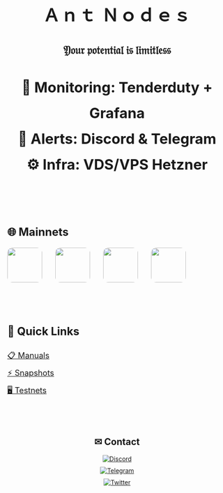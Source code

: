 <h1 align="center" style="font-size: 2.8em; margin-bottom: 10px; letter-spacing: 2px;">
  Ａｎｔ Ｎｏｄｅｓ
</h1>

<h2 align="center" style="font-size: 1.8em; margin: 40px 0 20px 0; font-weight: bold;">
  𝔜𝔬𝔲𝔯 𝔭𝔬𝔱𝔢𝔫𝔱𝔦𝔞𝔩 𝔦𝔰 𝔩𝔦𝔪𝔦𝔱𝔩𝔢𝔰𝔰
</p1>

<div style="font-size: 1.3em; margin: 40px 0 40px 0; line-height: 1.8; text-align: center;">
  👀 <strong>Monitoring:</strong> Tenderduty + Grafana<br>
  🔔 <strong>Alerts:</strong> Discord & Telegram<br>
  ⚙️ <strong>Infra:</strong> VDS/VPS Hetzner
</div>
<br>

<h2 style="font-size: 1.8em; margin: 40px 0 20px 0;">🌐 Mainnets</h2>
<div style="display: flex; gap: 30px; flex-wrap: wrap; margin-bottom: 40px;">
  <a href="https://app.muon.net/dashboard/">
    <img src="https://github.com/user-attachments/assets/369afa20-60a0-4340-b9ff-43778f8370b7" width="80" style="border-radius: 12px;">
  </a>
  <a href="https://telemetry.humanode.io/#list/0xc56fa32442b2dad76f214b3ae07998e4ca09736e4813724bfb0717caae2c8bee">
    <img src="https://github.com/user-attachments/assets/3b7c6520-fd3b-4d0f-8644-8c02f069ce29" width="80" style="border-radius: 12px;">
  </a>
  <a href="https://portal.dymension.xyz/rollapp/mande_18071918-1/staking">
    <img src="https://github.com/user-attachments/assets/7d593264-9c9c-4c2f-8f4d-78c4f04c0e30" width="80" style="border-radius: 12px;">
  </a>
  <a href="https://explorer.tfsc.io/#/pc/ValidatorDetail?address=0x04E11563D0Fd748d3b2e4913A5911b542a785c68">
    <img src="https://github.com/user-attachments/assets/06f289a3-10e5-4e86-a326-fc95142d40a6" width="80" style="border-radius: 12px;">
  </a>
</div>
<br>


<h2 style="font-size: 1.8em; margin: 40px 0 20px 0;">🔗 Quick Links</h2>
<div style="font-size: 1.3em; line-height: 2.2; margin-bottom: 40px;">
  <a href="https://github.com/AntNodes/MY-MANUALS">📋 Manuals</a><br>
  <a href="https://github.com/AntNodes/MY-SNAPSHOTS">⚡ Snapshots</a><br>
  <a href="https://github.com/AntNodes/MY-TESTNET">🖥 Testnets</a>
</div>

<br>
<div style="text-align: center;">
    <h2>✉ Contact</h2>
    <div style="display: flex; flex-direction: column; gap: 10px; align-items: center;">
      <a href="https://discord.com/users/863083870626250812">
        <img src="https://img.shields.io/badge/-Discord-5865F2?style=for-the-badge&logo=discord&logoColor=white" alt="Discord">
      </a>
      <a href="https://t.me/AntNodes">
        <img src="https://img.shields.io/badge/-Telegram-26A5E4?style=for-the-badge&logo=telegram&logoColor=white" alt="Telegram">
      </a>
      <a href="https://twitter.com/AntNodes">
        <img src="https://img.shields.io/badge/-Twitter-1DA1F2?style=for-the-badge&logo=twitter&logoColor=white" alt="Twitter">
      </a>
    </div>
  </div>
</div>

